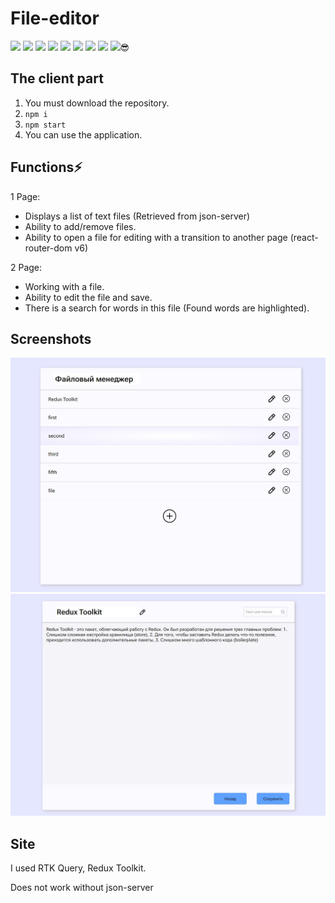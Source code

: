 # File-editor

![](https://img.shields.io/npm/v/react?label=React&style=flat-square) ![](https://img.shields.io/npm/v/sass?label=sass&style=flat-square) ![](https://img.shields.io/npm/v/react-redux?label=React-redux&style=flat-square) ![](https://img.shields.io/npm/v/axios?label=axios&style=flat-square) ![](https://img.shields.io/npm/v/@reduxjs/toolkit?label=%40reduxjs%2Ftoolkit) ![](https://img.shields.io/npm/v/typescript?label=typescript&style=flat-square) ![](https://img.shields.io/npm/v/json-server?label=json-server&style=flat-square) ![](https://img.shields.io/npm/v/concurrently?label=concurrently&style=flat-square) ![](https://img.shields.io/npm/v/react-router-dom?label=react-router-dom&style=flat-square):sunglasses:

## The client part

1. You must download the repository.
2. `npm i`
3. `npm start`
4. You can use the application.

## Functions⚡

1 Page:
- Displays a list of text files (Retrieved from json-server)
- Ability to add/remove files.
- Ability to open a file for editing with a transition to another page (react-router-dom v6)

2 Page:
- Working with a file.
- Ability to edit the file and save.
- There is a search for words in this file (Found words are highlighted).

## Screenshots

![screenshot](https://github.com/Getmenn/File-editor/blob/master/src/assets/screenshots/Screenshot_1.jpg)
![screenshot](https://github.com/Getmenn/File-editor/blob/master/src/assets/screenshots/Screenshot_2.jpg)

## Site

I used RTK Query, Redux Toolkit.

Does not work without json-server

